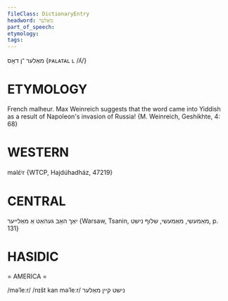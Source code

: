 ```yaml
---
fileClass: DictionaryEntry
headword: מאַלער
part_of_speech: 
etymology: 
tags: 
---
```

מאַלער
־ן
דאָס
{ᴘᴀʟᴀᴛᴀʟ ʟ /ʎ/}

ETYMOLOGY
===========
French malheur. Max Weinreich suggests that the word came into Yiddish as a result of Napoleon's invasion of Russia!
{M. Weinreich, Geshikhte, 4: 68}

WESTERN
========

məlɛ́ᶦr {WTCP, Hajdúhadház, 47219}

CENTRAL
========

יאַך האָב געהאַט אַ מאַלייער
{Warsaw, Tsanin, מאַמעשי, מאַמעשי, שלוף נישט, p. 131}

HASIDIC
=======
= AMERICA = 

/məˈleːr/
/nɪšt kan məˈleːr/ נישט קיין מאַלער